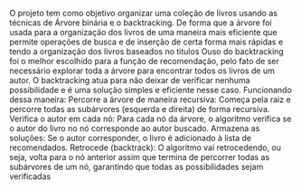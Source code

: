 O projeto tem como objetivo organizar uma coleção de livros usando as técnicas de Árvore
 binária e o backtracking.
 De forma que a árvore foi usada para a organização dos livros de uma maneira mais
 eficiente que permite operações de busca e de inserção de certa forma mais rápidas e
 tendo a organização dos livros baseados no titulos
 Ouso do backtracking foi o melhor escolhido para a função de recomendação, pelo fato de
 ser necessário explorar toda a árvore para encontrar todos os livros de um autor. O
 backtracking atua para não deixar de verificar nenhuma possibilidade e é uma solução
 simples e eficiente nesse caso.
 Funcionando dessa maneira:
 Percorre a árvore de maneira recursiva: Começa pela raiz e percorre todas as subárvores
 (esquerda e direita) de forma recursiva.
 Verifica o autor em cada nó: Para cada nó da árvore, o algoritmo verifica se o autor do livro
 no nó corresponde ao autor buscado.
 Armazena as soluções: Se o autor corresponder, o livro é adicionado à lista de
 recomendados.
 Retrocede (backtrack): O algoritmo vai retrocedendo, ou seja, volta para o nó anterior assim
 que termina de percorrer todas as subárvores de um nó, garantindo que todas as
 possibilidades sejam verificadas
